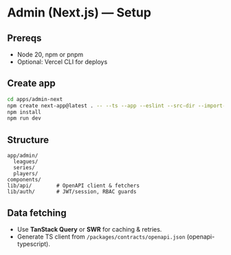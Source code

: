# Admin (Next.js) — Setup

## Prereqs
- Node 20, npm or pnpm
- Optional: Vercel CLI for deploys

## Create app
```bash
cd apps/admin-next
npm create next-app@latest . -- --ts --app --eslint --src-dir --import-alias "@/*"
npm install
npm run dev
```

## Structure
```
app/admin/
  leagues/
  series/
  players/
components/
lib/api/        # OpenAPI client & fetchers
lib/auth/       # JWT/session, RBAC guards
```

## Data fetching
- Use **TanStack Query** or **SWR** for caching & retries.
- Generate TS client from `/packages/contracts/openapi.json` (openapi-typescript).

